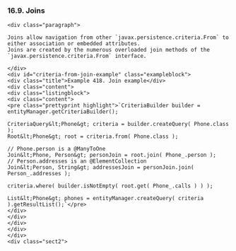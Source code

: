 ### 16.9. Joins

    <div class="paragraph">

    Joins allow navigation from other `javax.persistence.criteria.From` to either association or embedded attributes.
    Joins are created by the numerous overloaded join methods of the `javax.persistence.criteria.From` interface.

    </div>
    <div id="criteria-from-join-example" class="exampleblock">
    <div class="title">Example 418. Join example</div>
    <div class="content">
    <div class="listingblock">
    <div class="content">
    <pre class="prettyprint highlight">`CriteriaBuilder builder = entityManager.getCriteriaBuilder();

    CriteriaQuery&lt;Phone&gt; criteria = builder.createQuery( Phone.class );
    Root&lt;Phone&gt; root = criteria.from( Phone.class );

    // Phone.person is a @ManyToOne
    Join&lt;Phone, Person&gt; personJoin = root.join( Phone_.person );
    // Person.addresses is an @ElementCollection
    Join&lt;Person, String&gt; addressesJoin = personJoin.join( Person_.addresses );

    criteria.where( builder.isNotEmpty( root.get( Phone_.calls ) ) );

    List&lt;Phone&gt; phones = entityManager.createQuery( criteria ).getResultList();`</pre>
    </div>
    </div>
    </div>
    </div>
    </div>
    <div class="sect2">